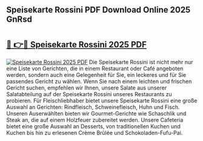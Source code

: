 ## Speisekarte Rossini PDF Download Online 2025 GnRsd

# <h2><a href="http://gc8qc46.nevu.top/?p=Speisekarte+Rossini">🔗 👉🔴 Speisekarte Rossini 2025 PDF</a></h2>

[![Speisekarte Rossini 2025 PDF](https://i.imgur.com/dBaPXMq.png)](http://gc8qc46.nevu.top/?p=Speisekarte+Rossini)
Die Speisekarte Rossini ist nicht mehr nur eine Liste von Gerichten, die in einem Restaurant oder Café angeboten werden, sondern auch eine Gelegenheit für Sie, ein leckeres und für Sie passendes Gericht zu wählen. Wenn Sie nach einem leichten und frischen Gericht suchen, empfehlen wir Ihnen, unsere Salate aus unserer Salatabteilung auf der Speisekarte Rossini unseres Restaurants zu probieren. Für Fleischliebhaber bietet unsere Speisekarte Rossini eine große Auswahl an Gerichten: Rindfleisch, Schweinefleisch, Huhn und Fisch. Unseren Auserwählten bieten wir Gourmet-Gerichte wie Schaschlik und Steak an, die auf einem Holzfeuer zubereitet werden. Unsere Cafeteria bietet eine große Auswahl an Desserts, von traditionellen Kuchen und Kuchen bis hin zu erlesenen Crème Brûlée und Schokoladen-Fufu-Pai.

